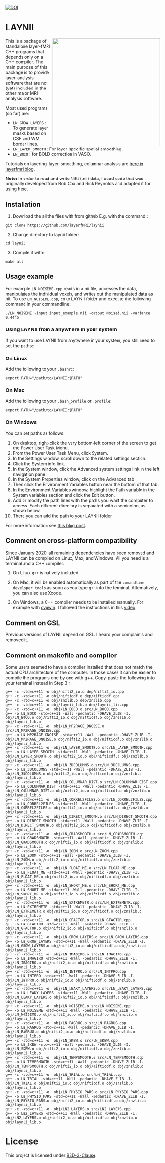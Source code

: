 [![DOI](https://zenodo.org/badge/DOI/10.5281/zenodo.3514298.svg)](https://doi.org/10.5281/zenodo.3514298)

# LAYNII
<img src="https://layerfmri.files.wordpress.com/2018/01/sensory_motor_grid.png" width=350 align="right" />

This is a package of standalone layer-fMRI C++ programs that depends only on a C++ compiler. The main purpose of this package is to provide layer-analysis software that are not (yet) included in the other major MRI analysis software.

Most used programs (so far) are:
- ``LN_GROW_LAYERS`` : To generate layer masks based on CSF and WM border lines.
- ``LN_LAYER_SMOOTH`` : For layer-specific spatial smoothing.
- ``LN_BOCO`` : for BOLD correction in VASO.

Tutorials on layering, layer-smoothing, columnar analysis are [here in layerfmri blog](https://layerfmri.com/category/code/).

**Note:** In order to read and write Nifti (.nii) data, I used code that was originally developed from Bob Cox and Rick Reynolds and adapted it for using here.

## Installation
1. Download the all the files with from github E.g. with the command::
```
git clone https://github.com/layerfMRI/laynii
```

2. Change directory to laynii folder:
```
cd laynii
```

3. Compile it with::
```
make all
```

## Usage example
For example `LN_NOISEME.cpp` reads in a nii file, accesses the data, manipulates the individual voxels, and writes out the manipulated data as nii. To use `LN_NOISEME.cpp`, `cd` to LAYNII folder and execute the following command in your commandline:
```
./LN_NOISEME -input input_example.nii -output Noised.nii -variance 0.4445
```

### Using LAYNII from a anywhere in your system
If you want to use LAYNII from anytwhere in your system, you still need to set the paths::

### On Linux
Add the following to your `.bashrc`:
```
export PATH="/path/to/LAYNII:$PATH"
```
### On Mac
Add the following to your `.bash_profile` or `.profile`:
```
export PATH="/path/to/LAYNII:$PATH"
```
### On Windows
You can set paths as follows:
1. On desktop, right-click the very bottom-left corner of the screen to get the Power User Task Menu.
2. From the Power User Task Menu, click System.
3. In the Settings window, scroll down to the related settings section.
4. Click the System info link.
5. In the System window, click the Advanced system settings link in the left navigation pane.
6. In the System Properties window, click on the Advanced tab
7. Then click the Environment Variables button near the bottom of that tab.
8. In the Environment Variables window, highlight the Path variable in the System variables section and click the Edit button.
9. Add or modify the path lines with the paths you want the computer to access. Each different directory is separated with a semicolon, as shown below.
10. There you can add the path to your LAYNII folder

For more information see [this blog post](https://layerfmri.com/2017/11/30/using-a-standalone-nii-i-o-in-c/).

## Comment on cross-platform compatibility
Since January 2020, all remaining dependencies have been removed and LAYNII can be compiled on Linux, Max, and Windows. All you need is a terminal and a C++ compiler.

1. On Linux `g++` is natively included.

2. On Mac, it will be enabled automatically as part of the `comandline developer tools` as soon as you type `g++` into the terminal. Alternatively, you can also use Xcode.

3. On Windows, a C++ compiler needs to be installed manually. For example with [cygwin](https://cygwin.com/). I followed the instructions in this [video](https://www.youtube.com/watch?v=DAlS4hF_PbY).

## Comment on GSL
Previous versions of LAYNII depend on GSL. I heard your complaints and removed it.

## Comment on makefile and compiler
Some users seemed to have a compiler installed that does not match the actual CPU architecture of the computer. In those cases it can be easier to compile the programs one by one with g++. Copy-paste the following into your terminal instead in Step 3::

```
g++ -c -std=c++11 -o obj/nifti2_io.o dep/nifti2_io.cpp
g++ -c -std=c++11 -o obj/nifticdf.o dep/nifticdf.cpp
g++ -c -std=c++11 -o obj/znzlib.o dep/znzlib.cpp
g++ -c -std=c++11 -o obj/laynii_lib.o dep/laynii_lib.cpp
g++ -c -std=c++11 -o  obj/LN_BOCO.o src/LN_BOCO.cpp
g++ -o LN_BOCO -std=c++11 -Wall -pedantic -DHAVE_ZLIB -I. obj/LN_BOCO.o obj/nifti2_io.o obj/nifticdf.o obj/znzlib.o obj/laynii_lib.o 
g++ -c -std=c++11 -o  obj/LN_MP2RAGE_DNOISE.o src/LN_MP2RAGE_DNOISE.cpp
g++ -o LN_MP2RAGE_DNOISE -std=c++11 -Wall -pedantic -DHAVE_ZLIB -I. obj/LN_MP2RAGE_DNOISE.o obj/nifti2_io.o obj/nifticdf.o obj/znzlib.o obj/laynii_lib.o 
g++ -c -std=c++11 -o  obj/LN_LAYER_SMOOTH.o src/LN_LAYER_SMOOTH.cpp
g++ -o LN_LAYER_SMOOTH -std=c++11 -Wall -pedantic -DHAVE_ZLIB -I. obj/LN_LAYER_SMOOTH.o obj/nifti2_io.o obj/nifticdf.o obj/znzlib.o obj/laynii_lib.o 
g++ -c -std=c++11 -o  obj/LN_3DCOLUMNS.o src/LN_3DCOLUMNS.cpp
g++ -o LN_3DCOLUMNS -std=c++11 -Wall -pedantic -DHAVE_ZLIB -I. obj/LN_3DCOLUMNS.o obj/nifti2_io.o obj/nifticdf.o obj/znzlib.o obj/laynii_lib.o 
g++ -c -std=c++11 -o  obj/LN_COLUMNAR_DIST.o src/LN_COLUMNAR_DIST.cpp
g++ -o LN_COLUMNAR_DIST -std=c++11 -Wall -pedantic -DHAVE_ZLIB -I. obj/LN_COLUMNAR_DIST.o obj/nifti2_io.o obj/nifticdf.o obj/znzlib.o obj/laynii_lib.o 
g++ -c -std=c++11 -o  obj/LN_CORREL2FILES.o src/LN_CORREL2FILES.cpp
g++ -o LN_CORREL2FILES -std=c++11 -Wall -pedantic -DHAVE_ZLIB -I. obj/LN_CORREL2FILES.o obj/nifti2_io.o obj/nifticdf.o obj/znzlib.o obj/laynii_lib.o 
g++ -c -std=c++11 -o  obj/LN_DIRECT_SMOOTH.o src/LN_DIRECT_SMOOTH.cpp
g++ -o LN_DIRECT_SMOOTH -std=c++11 -Wall -pedantic -DHAVE_ZLIB -I. obj/LN_DIRECT_SMOOTH.o obj/nifti2_io.o obj/nifticdf.o obj/znzlib.o obj/laynii_lib.o 
g++ -c -std=c++11 -o  obj/LN_GRADSMOOTH.o src/LN_GRADSMOOTH.cpp
g++ -o LN_GRADSMOOTH -std=c++11 -Wall -pedantic -DHAVE_ZLIB -I. obj/LN_GRADSMOOTH.o obj/nifti2_io.o obj/nifticdf.o obj/znzlib.o obj/laynii_lib.o 
g++ -c -std=c++11 -o  obj/LN_ZOOM.o src/LN_ZOOM.cpp
g++ -o LN_ZOOM -std=c++11 -Wall -pedantic -DHAVE_ZLIB -I. obj/LN_ZOOM.o obj/nifti2_io.o obj/nifticdf.o obj/znzlib.o obj/laynii_lib.o 
g++ -c -std=c++11 -o  obj/LN_FLOAT_ME.o src/LN_FLOAT_ME.cpp
g++ -o LN_FLOAT_ME -std=c++11 -Wall -pedantic -DHAVE_ZLIB -I. obj/LN_FLOAT_ME.o obj/nifti2_io.o obj/nifticdf.o obj/znzlib.o obj/laynii_lib.o 
g++ -c -std=c++11 -o  obj/LN_SHORT_ME.o src/LN_SHORT_ME.cpp
g++ -o LN_SHORT_ME -std=c++11 -Wall -pedantic -DHAVE_ZLIB -I. obj/LN_SHORT_ME.o obj/nifti2_io.o obj/nifticdf.o obj/znzlib.o obj/laynii_lib.o 
g++ -c -std=c++11 -o  obj/LN_EXTREMETR.o src/LN_EXTREMETR.cpp
g++ -o LN_EXTREMETR -std=c++11 -Wall -pedantic -DHAVE_ZLIB -I. obj/LN_EXTREMETR.o obj/nifti2_io.o obj/nifticdf.o obj/znzlib.o obj/laynii_lib.o 
g++ -c -std=c++11 -o  obj/LN_GFACTOR.o src/LN_GFACTOR.cpp
g++ -o LN_GFACTOR -std=c++11 -Wall -pedantic -DHAVE_ZLIB -I. obj/LN_GFACTOR.o obj/nifti2_io.o obj/nifticdf.o obj/znzlib.o obj/laynii_lib.o 
g++ -c -std=c++11 -o  obj/LN_GROW_LAYERS.o src/LN_GROW_LAYERS.cpp
g++ -o LN_GROW_LAYERS -std=c++11 -Wall -pedantic -DHAVE_ZLIB -I. obj/LN_GROW_LAYERS.o obj/nifti2_io.o obj/nifticdf.o obj/znzlib.o obj/laynii_lib.o 
g++ -c -std=c++11 -o  obj/LN_IMAGIRO.o src/LN_IMAGIRO.cpp
g++ -o LN_IMAGIRO -std=c++11 -Wall -pedantic -DHAVE_ZLIB -I. obj/LN_IMAGIRO.o obj/nifti2_io.o obj/nifticdf.o obj/znzlib.o obj/laynii_lib.o 
g++ -c -std=c++11 -o  obj/LN_INTPRO.o src/LN_INTPRO.cpp
g++ -o LN_INTPRO -std=c++11 -Wall -pedantic -DHAVE_ZLIB -I. obj/LN_INTPRO.o obj/nifti2_io.o obj/nifticdf.o obj/znzlib.o obj/laynii_lib.o 
g++ -c -std=c++11 -o  obj/LN_LEAKY_LAYERS.o src/LN_LEAKY_LAYERS.cpp
g++ -o LN_LEAKY_LAYERS -std=c++11 -Wall -pedantic -DHAVE_ZLIB -I. obj/LN_LEAKY_LAYERS.o obj/nifti2_io.o obj/nifticdf.o obj/znzlib.o obj/laynii_lib.o 
g++ -c -std=c++11 -o  obj/LN_NOISEME.o src/LN_NOISEME.cpp
g++ -o LN_NOISEME -std=c++11 -Wall -pedantic -DHAVE_ZLIB -I. obj/LN_NOISEME.o obj/nifti2_io.o obj/nifticdf.o obj/znzlib.o obj/laynii_lib.o 
g++ -c -std=c++11 -o  obj/LN_RAGRUG.o src/LN_RAGRUG.cpp
g++ -o LN_RAGRUG -std=c++11 -Wall -pedantic -DHAVE_ZLIB -I. obj/LN_RAGRUG.o obj/nifti2_io.o obj/nifticdf.o obj/znzlib.o obj/laynii_lib.o 
g++ -c -std=c++11 -o  obj/LN_SKEW.o src/LN_SKEW.cpp
g++ -o LN_SKEW -std=c++11 -Wall -pedantic -DHAVE_ZLIB -I. obj/LN_SKEW.o obj/nifti2_io.o obj/nifticdf.o obj/znzlib.o obj/laynii_lib.o 
g++ -c -std=c++11 -o  obj/LN_TEMPSMOOTH.o src/LN_TEMPSMOOTH.cpp
g++ -o LN_TEMPSMOOTH -std=c++11 -Wall -pedantic -DHAVE_ZLIB -I. obj/LN_TEMPSMOOTH.o obj/nifti2_io.o obj/nifticdf.o obj/znzlib.o obj/laynii_lib.o 
g++ -c -std=c++11 -o  obj/LN_TRIAL.o src/LN_TRIAL.cpp
g++ -o LN_TRIAL -std=c++11 -Wall -pedantic -DHAVE_ZLIB -I. obj/LN_TRIAL.o obj/nifti2_io.o obj/nifticdf.o obj/znzlib.o obj/laynii_lib.o 
g++ -c -std=c++11 -o  obj/LN_PHYSIO_PARS.o src/LN_PHYSIO_PARS.cpp
g++ -o LN_PHYSIO_PARS -std=c++11 -Wall -pedantic -DHAVE_ZLIB -I. obj/LN_PHYSIO_PARS.o obj/nifti2_io.o obj/nifticdf.o obj/znzlib.o obj/laynii_lib.o 
g++ -c -std=c++11 -o  obj/LN2_LAYERS.o src/LN2_LAYERS.cpp
g++ -o LN2_LAYERS -std=c++11 -Wall -pedantic -DHAVE_ZLIB -I. obj/LN2_LAYERS.o obj/nifti2_io.o obj/nifticdf.o obj/znzlib.o obj/laynii_lib.o
```

# License
This project is licensed under [BSD-3-Clause](https://opensource.org/licenses/BSD-3-Clause).

